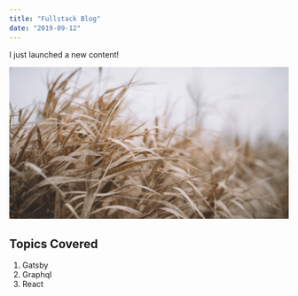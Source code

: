 ```yaml
---
title: "Fullstack Blog"
date: "2019-09-12"
---
```


I just launched a new content!

![Grass](./grass.png)

## Topics Covered
1. Gatsby
2. Graphql
3. React